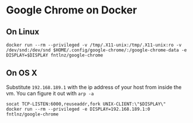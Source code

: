 # Google Chrome on Docker

## On Linux

```
docker run --rm --privileged -v /tmp/.X11-unix:/tmp/.X11-unix:ro -v /dev/snd:/dev/snd $HOME/.config/google-chrome/:/google-chrome-data -e DISPLAY=$DISPLAY fntlnz/google-chrome
```

## On OS X

Substitute `192.168.189.1` with the ip address of your host from inside the vm.
You can figure it out with `arp -a`

```
socat TCP-LISTEN:6000,reuseaddr,fork UNIX-CLIENT:\"$DISPLAY\"
docker run --rm --privileged -e DISPLAY=192.168.189.1:0  fntlnz/google-chrome
```
